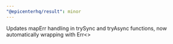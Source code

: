 ```yaml
---
"@epicenterhq/result": minor
---
```


Updates mapErr handling in trySync and tryAsync functions, now automatically wrapping with Err<>
